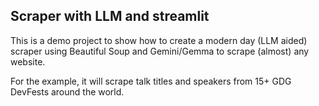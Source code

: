 ## Scraper with LLM and streamlit

This is a demo project to show how to create a modern day (LLM aided) scraper using Beautiful Soup
and Gemini/Gemma to scrape (almost) any website.

For the example, it will scrape talk titles and speakers from 15+ GDG DevFests around the world.
